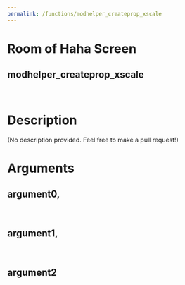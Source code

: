 ```yaml
---
permalink: /functions/modhelper_createprop_xscale
---
```

# Room of Haha Screen  
## modhelper_createprop_xscale  
&nbsp;  
# Description  
(No description provided. Feel free to make a pull request!) 
&nbsp;  
# Arguments
## argument0, 

&nbsp;  
## argument1, 

&nbsp;  
## argument2

&nbsp;  


